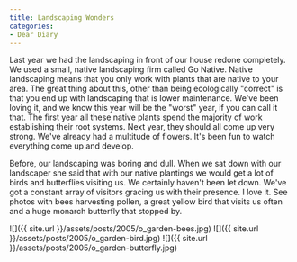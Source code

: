 ```yaml
---
title: Landscaping Wonders
categories:
- Dear Diary
---
```


Last year we had the landscaping in front of our house redone completely. We used a small, native landscaping firm called Go Native. Native landscaping means that you only work with plants that are native to your area. The great thing about this, other than being ecologically "correct" is that you end up with landscaping that is lower maintenance. We've been loving it, and we know this year will be the "worst" year, if you can call it that. The first year all these native plants spend the majority of work establishing their root systems. Next year, they should all come up very strong. We've already had a multitude of flowers. It's been fun to watch everything come up and develop.

Before, our landscaping was boring and dull. When we sat down with our landscaper she said that with our native plantings we would get a lot of birds and butterflies visiting us. We certainly haven't been let down. We've got a constant array of visitors gracing us with their presence. I love it. See photos with bees harvesting pollen, a great yellow bird that visits us often and a huge monarch butterfly that stopped by.

![]({{ site.url }}/assets/posts/2005/o_garden-bees.jpg) ![]({{ site.url }}/assets/posts/2005/o_garden-bird.jpg) ![]({{ site.url }}/assets/posts/2005/o_garden-butterfly.jpg)
